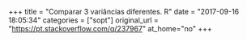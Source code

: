 +++
title = "Comparar 3 variâncias diferentes. R"
date = "2017-09-16 18:05:34"
categories = ["sopt"]
original_url = "https://pt.stackoverflow.com/q/237967"
at_home="no"
+++

